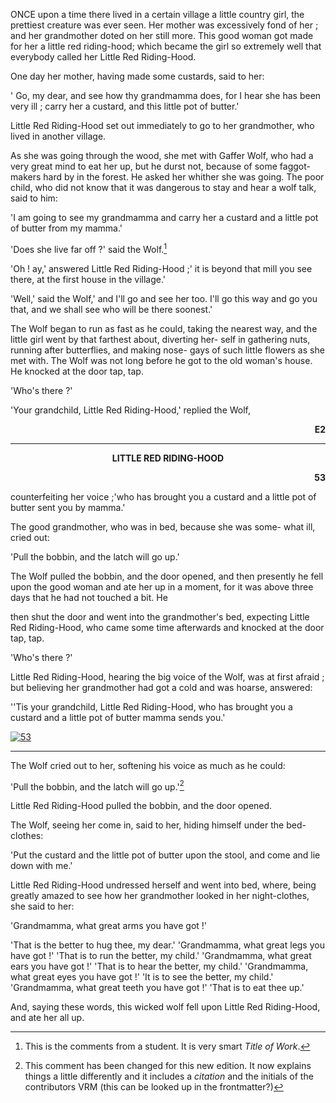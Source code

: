 ONCE upon a time there lived in a certain village a little country girl, the prettiest creature was ever seen. Her mother was excessively fond of her ; and her grandmother doted on her still more. This good woman got made for her a little red riding-hood; which became the girl so extremely well that everybody called her Little Red Riding-Hood.

One day her mother, having made some custards, said to her:

' Go, my dear, and see how thy grandmamma does, for I hear she
has been very ill ; carry her a custard, and this little pot of butter.'

Little Red Riding-Hood set out immediately to go to her
grandmother, who lived in another village.

As she was going through the wood, she met with Gaffer Wolf,
who had a very great mind to eat her up, but he durst not, because
of some faggot-makers hard by in the forest. He asked her whither
she was going. The poor child, who did not know that it was
dangerous to stay and hear a wolf talk, said to him:

'I am going to see my grandmamma and carry her a custard
and a little pot of butter from my mamma.'

'Does she live far off ?' said the Wolf.[^1]

'Oh ! ay,' answered Little Red Riding-Hood ;' it is beyond that
mill you see there, at the first house in the village.'

'Well,' said the Wolf,' and I'll go and see her too. I'll go this
way and go you that, and we shall see who will be there soonest.'

The Wolf began to run as fast as he could, taking the nearest
way, and the little girl went by that farthest about, diverting her-
self in gathering nuts, running after butterflies, and making nose-
gays of such little flowers as she met with. The Wolf was not long
before he got to the old woman's house. He knocked at the door
tap, tap.

'Who's there ?'

'Your grandchild, Little Red Riding-Hood,' replied the Wolf,


**<p style="text-align: right;">E2</p>** 

---
 **<p style="text-align: center;">LITTLE RED RIDING-HOOD</p>** **<p style="text-align: right;">53</p>**

counterfeiting her voice ;'who has brought you a custard and a
little pot of butter sent you by mamma.'

The good grandmother, who was in bed, because she was some-
what ill, cried out:

'Pull the bobbin, and the latch will go up.'

The Wolf pulled the bobbin, and the door opened, and then
presently he fell upon the good woman and ate her up in a moment,
for it was above three days that he had not touched a bit. He

then shut the door and went into the grandmother's bed, expecting
Little Red Riding-Hood, who came some time afterwards and
knocked at the door tap, tap.

'Who's there ?'

Little Red Riding-Hood, hearing the big voice of the Wolf, was
at first afraid ; but believing her grandmother had got a cold and
was hoarse, answered:

''Tis your grandchild, Little Red Riding-Hood, who has brought
you a custard and a little pot of butter mamma sends you.'

[![53](https://live.staticflickr.com/65535/51246931202_c4a8157ee6_w_d.jpg)](https://archive.org/details/bluefairybook00langiala/page/53/mode/1up)

---
The Wolf cried out to her, softening his voice as much as he could:

'Pull the bobbin, and the latch will go up.'[^2]

Little Red Riding-Hood pulled the bobbin, and the door opened.

The Wolf, seeing her come in, said to her, hiding himself under
the bed-clothes:

'Put the custard and the little pot of butter upon the stool, and
come and lie down with me.'

Little Red Riding-Hood undressed herself and went into bed,
where, being greatly amazed to see how her grandmother looked
in her night-clothes, she said to her:

'Grandmamma, what great arms you have got !'

'That is the better to hug thee, my dear.'
'Grandmamma, what great legs you have got !'
'That is to run the better, my child.'
'Grandmamma, what great ears you have got !'
'That is to hear the better, my child.'
'Grandmamma, what great eyes you have got !'
'It is to see the better, my child.'
'Grandmamma, what great teeth you have got !'
'That is to eat thee up.'

And, saying these words, this wicked wolf fell upon Little Red
Riding-Hood, and ate her all up.
[^1]:This is the comments from a student. It is very smart *Title of Work*. 
[^2]:This comment has been changed for this new edition. It now explains things a little differently and it includes a *citation* and the initials of the contributors VRM (this can be looked up in the frontmatter?)
